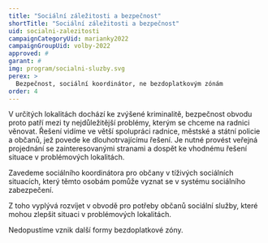 ```yaml
---
title: "Sociální záležitosti a bezpečnost"
shortTitle: "Sociální záležitosti a bezpečnost"
uid: socialni-zalezitosti
campaignCategoryUid: marianky2022
campaignGroupUid: volby-2022
approved: #
garant: # 
img: program/socialni-sluzby.svg
perex: >
  Bezpečnost, sociální koordinátor, ne bezdoplatkovým zónám
order: 4
---
```


V určitých lokalitách dochází ke zvýšené kriminalitě, bezpečnost obvodu proto patří mezi ty nejdůležitější problémy, kterým se chceme na radnici věnovat. Řešení vidíme ve větší spolupráci radnice, městské a státní policie a občanů, jež povede ke dlouhotrvajícímu řešení. Je nutné provést veřejná projednání se zainteresovanými stranami a dospět ke vhodnému řešení situace v problémových lokalitách. 

Zavedeme sociálního koordinátora pro občany v tíživých sociálních situacích, který těmto osobám pomůže vyznat se v systému sociálního zabezpečení. 

Z toho vyplývá rozvíjet v obvodě pro potřeby občanů  sociální služby, které mohou zlepšit situaci v problémových lokalitách.

Nedopustíme vznik další formy bezdoplatkové zóny.

